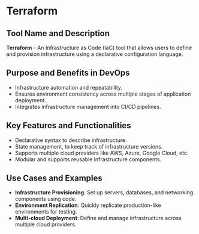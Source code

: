 # Terraform

## Tool Name and Description
**Terraform** - An Infrastructure as Code (IaC) tool that allows users to define and provision infrastructure using a declarative configuration language.

## Purpose and Benefits in DevOps
- Infrastructure automation and repeatability.
- Ensures environment consistency across multiple stages of application deployment.
- Integrates infrastructure management into CI/CD pipelines.

## Key Features and Functionalities
- Declarative syntax to describe infrastructure.
- State management, to keep track of infrastructure versions.
- Supports multiple cloud providers like AWS, Azure, Google Cloud, etc.
- Modular and supports reusable infrastructure components.

## Use Cases and Examples
- **Infrastructure Provisioning**: Set up servers, databases, and networking components using code.
- **Environment Replication**: Quickly replicate production-like environments for testing.
- **Multi-cloud Deployment**: Define and manage infrastructure across multiple cloud providers.
